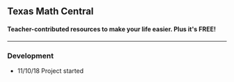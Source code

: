 ## Texas Math Central

#### Teacher-contributed resources to make your life easier. Plus it's FREE!

---

### Development

- 11/10/18 Project started
